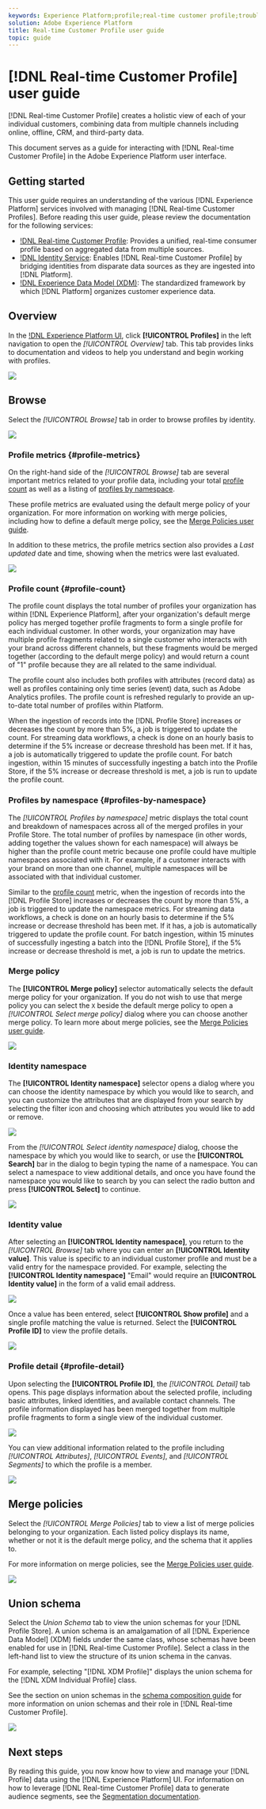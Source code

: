 ```yaml
---
keywords: Experience Platform;profile;real-time customer profile;troubleshooting;API
solution: Adobe Experience Platform
title: Real-time Customer Profile user guide
topic: guide
---
```


# [!DNL Real-time Customer Profile] user guide

[!DNL Real-time Customer Profile] creates a holistic view of each of your individual customers, combining data from multiple channels including online, offline, CRM, and third-party data.

This document serves as a guide for interacting with [!DNL Real-time Customer Profile] in the Adobe Experience Platform user interface.

## Getting started

This user guide requires an understanding of the various [!DNL Experience Platform] services involved with managing [!DNL Real-time Customer Profiles]. Before reading this user guide, please review the documentation for the following services:

* [!DNL Real-time Customer Profile](../home.md): Provides a unified, real-time consumer profile based on aggregated data from multiple sources.
* [!DNL Identity Service](../../identity-service/home.md): Enables [!DNL Real-time Customer Profile] by bridging identities from disparate data sources as they are ingested into [!DNL Platform].
* [!DNL Experience Data Model (XDM)](../../xdm/home.md): The standardized framework by which [!DNL Platform] organizes customer experience data.

## Overview

In the [!DNL Experience Platform UI](http://platform.adobe.com), click **[!UICONTROL Profiles]** in the left navigation to open the _[!UICONTROL Overview]_ tab. This tab provides links to documentation and videos to help you understand and begin working with profiles.

![](../images/user-guide/profiles-overview.png)

## Browse

Select the *[!UICONTROL Browse]* tab in order to browse profiles by identity. 

![](../images/user-guide/profiles-browse.png)

### Profile metrics {#profile-metrics}

On the right-hand side of the *[!UICONTROL Browse]* tab are several important metrics related to your profile data, including your total [profile count](#profile-count) as well as a listing of [profiles by namespace](#profiles-by-namespace). 

These profile metrics are evaluated using the default merge policy of your organization. For more information on working with merge policies, including how to define a default merge policy, see the [Merge Policies user guide](merge-policies.md).

In addition to these metrics, the profile metrics section also provides a *Last updated* date and time, showing when the metrics were last evaluated.

![](../images/user-guide/profiles-profile-metrics.png)

### Profile count {#profile-count}

The profile count displays the total number of profiles your organization has within [!DNL Experience Platform], after your organization's default merge policy has merged together profile fragments to form a single profile for each individual customer. In other words, your organization may have multiple profile fragments related to a single customer who interacts with your brand across different channels, but these fragments would be merged together (according to the default merge policy) and would return a count of "1" profile because they are all related to the same individual.

The profile count also includes both profiles with attributes (record data) as well as profiles containing only time series (event) data, such as Adobe Analytics profiles. The profile count is refreshed regularly to provide an up-to-date total number of profiles within Platform. 

When the ingestion of records into the [!DNL Profile Store] increases or decreases the count by more than 5%, a job is triggered to update the count. For streaming data workflows, a check is done on an hourly basis to determine if the 5% increase or decrease threshold has been met. If it has, a job is automatically triggered to update the profile count. For batch ingestion, within 15 minutes of successfully ingesting a batch into the Profile Store, if the 5% increase or decrease threshold is met, a job is run to update the profile count.

### Profiles by namespace {#profiles-by-namespace}

The *[!UICONTROL Profiles by namespace]* metric displays the total count and breakdown of namespaces across all of the merged profiles in your Profile Store. The total number of profiles by namespace (in other words, adding together the values shown for each namespace) will always be higher than the profile count metric because one profile could have multiple namespaces associated with it. For example, if a customer interacts with your brand on more than one channel, multiple namespaces will be associated with that individual customer.

Similar to the [profile count](#profile-count) metric, when the ingestion of records into the [!DNL Profile Store] increases or decreases the count by more than 5%, a job is triggered to update the namespace metrics. For streaming data workflows, a check is done on an hourly basis to determine if the 5% increase or decrease threshold has been met. If it has, a job is automatically triggered to update the profile count. For batch ingestion, within 15 minutes of successfully ingesting a batch into the [!DNL Profile Store], if the 5% increase or decrease threshold is met, a job is run to update the metrics.

### Merge policy

The **[!UICONTROL Merge policy]** selector automatically selects the default merge policy for your organization. If you do not wish to use that merge policy you can select the `X` beside the default merge policy to open a *[!UICONTROL Select merge policy]* dialog where you can choose another merge policy. To learn more about merge policies, see the [Merge Policies user guide](merge-policies.md).

![](../images/user-guide/profiles-search-merge-policy.png)

### Identity namespace

The **[!UICONTROL Identity namespace]** selector opens a dialog where you can choose the identity namespace by which you would like to search, and you can customize the attributes that are displayed from your search by selecting the filter icon and choosing which attributes you would like to add or remove.

![](../images/user-guide/profiles-search-filter.png)

From the *[!UICONTROL Select identity namespace]* dialog, choose the namespace by which you would like to search, or use the **[!UICONTROL Search]** bar in the dialog to begin typing the name of a namespace. You can select a namespace to view additional details, and once you have found the namespace you would like to search by you can select the radio button and press **[!UICONTROL Select]** to continue.

![](../images/user-guide/profiles-select-identity-namespace.png)

### Identity value

After selecting an **[!UICONTROL Identity namespace]**, you return to the *[!UICONTROL Browse]* tab where you can enter an **[!UICONTROL Identity value]**. This value is specific to an individual customer profile and must be a valid entry for the namespace provided. For example, selecting the **[!UICONTROL Identity namespace]** "Email" would require an **[!UICONTROL Identity value]** in the form of a valid email address. 

![](../images/user-guide/profiles-show-profile.png)

Once a value has been entered, select **[!UICONTROL Show profile]** and a single profile matching the value is returned. Select the **[!UICONTROL Profile ID]** to view the profile details.

![](../images/user-guide/profiles-display-profile.png)

### Profile detail {#profile-detail}

Upon selecting the **[!UICONTROL Profile ID]**, the _[!UICONTROL Detail]_ tab opens. This page displays information about the selected profile, including basic attributes, linked identities, and available contact channels. The profile information displayed has been merged together from multiple profile fragments to form a single view of the individual customer.

![](../images/user-guide/profiles-profile-detail.png)

You can view additional information related to the profile including *[!UICONTROL Attributes]*, *[!UICONTROL Events]*, and *[!UICONTROL Segments]* to which the profile is a member.

![](../images/user-guide/profiles-attributes-events-segments.png)

## Merge policies

Select the *[!UICONTROL Merge Policies]* tab to view a list of merge policies belonging to your organization. Each listed policy displays its name, whether or not it is the default merge policy, and the schema that it applies to. 

For more information on merge policies, see the [Merge Policies user guide](merge-policies.md).

![](../images/user-guide/profiles-merge-policies.png)

## Union schema

Select the *Union Schema* tab to view the union schemas for your [!DNL Profile Store]. A union schema is an amalgamation of all [!DNL Experience Data Model] (XDM) fields under the same class, whose schemas have been enabled for use in [!DNL Real-time Customer Profile]. Select a class in the left-hand list to view the structure of its union schema in the canvas.

For example, selecting "[!DNL XDM Profile]" displays the union schema for the [!DNL XDM Individual Profile] class.

See the section on union schemas in the [schema composition guide](../../xdm/schema/composition.md) for more information on union schemas and their role in [!DNL Real-time Customer Profile].

![](../images/user-guide/profiles-union-schema.png)

## Next steps

By reading this guide, you now know how to view and manage your [!DNL Profile] data using the [!DNL Experience Platform] UI. For information on how to leverage [!DNL Real-time Customer Profile] data to generate audience segments, see the [Segmentation documentation](../../segmentation/home.md).